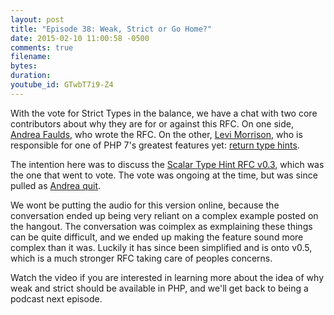 ```yaml
---
layout: post
title: "Episode 38: Weak, Strict or Go Home?"
date: 2015-02-10 11:00:58 -0500
comments: true
filename:
bytes:
duration:
youtube_id: GTwbT7i9-Z4
---
```


With the vote for Strict Types in the balance, we have a chat with two core contributors about why they are for or against this RFC. On one side, [Andrea Faulds], who wrote the RFC. On the other, [Levi Morrison], who is responsible for one of PHP 7's greatest features yet: [return type hints](https://wiki.php.net/rfc/return_types).

[Andrea Faulds]: https://twitter.com/AndreaFaulds
[Levi Morrison]: https://twitter.com/morrisonlevi

The intention here was to discuss the [Scalar Type Hint RFC v0.3](https://wiki.php.net/rfc/scalar_type_hints?rev=1423876660), which was the one that went to vote. The vote was ongoing at the time, but was since pulled as [Andrea quit](http://blog.ajf.me/2015-02-15-i-quit).

We wont be putting the audio for this version online, because the conversation ended up being very reliant on a complex example posted on the hangout. The conversation was coimplex as exmplaining these things can be quite difficult, and we ended up making the feature sound more complex than it was. Luckily it has since been simplified and is onto v0.5, which is a much stronger RFC taking care of peoples concerns.

Watch the video if you are interested in learning more about the idea of why weak and strict should be available in PHP, and we'll get back to being a podcast next episode.
